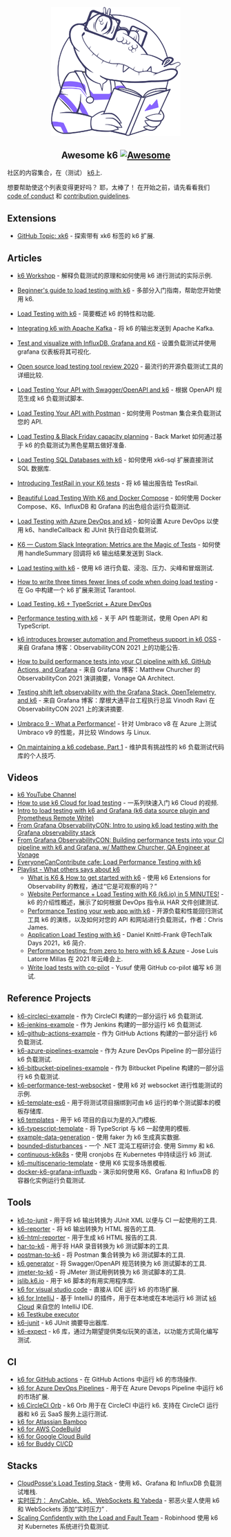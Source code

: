 <div class="github-widget" data-repo="grafana/awesome-k6"></div>

<div align="center">
  <a href="https://k6.io/">
    <img src="https://raw.githubusercontent.com/grafana/awesome-k6/master/assets/bert.png" alt="k6 mascot" width="300px">
  </a>

<!--lint disable awesome-heading-->
## Awesome k6 [![Awesome](https://awesome.re/badge.svg)](https://awesome.re)
<!--lint enable awesome-heading-->

</div>

社区的内容集合，在（测试） <a href="https://k6.io/">k6</a>上.


想要帮助使这个列表变得更好吗？ 耶，太棒了！ 在开始之前，请先看看我们 [code of conduct](https://github.com/grafana/awesome-k6/blob/master/code_of_conduct.md) 和 [contribution guidelines](https://github.com/grafana/awesome-k6/blob/master/contributing.md).



## Extensions
- [GitHub Topic: xk6](https://github.com/topics/xk6) - 探索带有 xk6 标签的 k6 扩展.

## Articles

- [k6 Workshop](https://github.com/grafana/k6-workshop) - 解释负载测试的原理和如何使用 k6 进行测试的实际示例.
- [Beginner's guide to load testing with k6](https://link.medium.com/npI9sjDyyjb) - 多部分入门指南，帮助您开始使用 k6.
- [Load Testing with k6](https://medium.com/@dan.ryan.emmons/qa-load-testing-with-k6-io-c11c2afced04) - 简要概述 k6 的特性和功能.
- [Integrating k6 with Apache Kafka](https://k6.io/blog/integrating-k6-with-apache-kafka) - 将 k6 的输出发送到 Apache Kafka.
- [Test and visualize with InfluxDB, Grafana and K6](https://medium.com/@naoko.reeves/load-test-with-k6-and-visualize-with-influxdb-and-grafana-c6097a6f6d0a) - 设置负载测试并使用 grafana 仪表板将其可视化.
- [Open source load testing tool review 2020](https://k6.io/blog/comparing-best-open-source-load-testing-tools) - 最流行的开源负载测试工具的详细比较.
- [Load Testing Your API with Swagger/OpenAPI and k6](https://k6.io/blog/load-testing-your-api-with-swagger-openapi-and-k6) - 根据 OpenAPI 规范生成 k6 负载测试脚本.
- [Load Testing Your API with Postman](https://k6.io/blog/load-testing-with-postman-collections/) - 如何使用 Postman 集合来负载测试您的 API.
- [Load Testing & Black Friday capacity planning](https://medium.com/back-market-engineering/how-back-market-sres-prepared-for-black-friday-5f017f343408) - Back Market 如何通过基于 k6 的负载测试为黑色星期五做好准备.
- [Load Testing SQL Databases with k6](https://k6.io/blog/load-testing-sql-databases-with-k6/) - 如何使用 xk6-sql 扩展直接测试 SQL 数据库. 
- [Introducing TestRail in your K6 tests](https://dev.to/kwidera/introducing-testrail-in-you-k6-tests-eck) - 将 k6 输出报告给 TestRail. 
- [Beautiful Load Testing With K6 and Docker Compose](https://medium.com/swlh/beautiful-load-testing-with-k6-and-docker-compose-4454edb3a2e3) - 如何使用 Docker Compose、K6、InfluxDB 和 Grafana 的出色组合运行负载测试.
- [Load Testing with Azure DevOps and k6](https://medium.com/microsoftazure/load-testing-with-azure-devops-and-k6-839be039b68a) - 如何设置 Azure DevOps 以使用 k6、handleCallback 和 JUnit 执行自动负载测试.
- [K6 — Custom Slack Integration: Metrics are the Magic of Tests](https://medium.com/geekculture/k6-custom-slack-integration-metrics-are-the-magic-of-tests-527aaf613595) - 如何使用 handleSummary 回调将 k6 输出结果发送到 Slack.
- [Load testing with k6](https://levelup.gitconnected.com/load-testing-with-k6-48488c7946bb) - 使用 k6 进行负载、浸泡、压力、尖峰和冒烟测试.
- [How to write three times fewer lines of code when doing load testing](https://dev.to/tarantool/how-to-write-three-times-fewer-lines-of-code-when-doing-load-testing-9lb) - 在 Go 中构建一个 k6 扩展来测试 Tarantool.
- [Load Testing. k6 + TypeScript + Azure DevOps](https://alex-klaus.com/load-test-k6-typescript-azure/)
- [Performance testing with k6](https://blog.shanelee.name/2021/12/15/performance-testing-with-k6/) - 关于 API 性能测试，使用 Open API 和 TypeScript.
- [k6 introduces browser automation and Prometheus support in k6 OSS](https://grafana.com/blog/2021/11/24/k6-introduces-browser-automation-and-prometheus-support-in-k6-oss/) - 来自 Grafana 博客：ObservabilityCON 2021 上的功能公告.
- [How to build performance tests into your CI pipeline with k6, GitHub Actions, and Grafana](https://grafana.com/blog/2021/11/29/how-to-build-performance-tests-into-your-ci-pipeline-with-k6-github-actions-and-grafana/) - 来自 Grafana 博客：Matthew Churcher 的 ObservabilityCon 2021 演讲摘要，Vonage QA Architect.
- [Testing shift left observability with the Grafana Stack, OpenTelemetry, and k6](https://grafana.com/blog/2021/12/06/testing-shift-left-observability-with-the-grafana-stack-opentelemetry-and-k6/) - 来自 Grafana 博客：摩根大通平台工程执行总监 Vinodh Ravi 在 ObservabilityCON 2021 上的演讲摘要. 

- [Umbraco 9 - What a Performance!](https://moriyama.co.uk/about-us/news/blog-umbraco-9-what-a-performance/) - 针对 Umbraco v8 在 Azure 上测试 Umbraco v9 的性能，并比较 Windows 与 Linux.
- [On maintaining a k6 codebase, Part 1](https://filfreire.com/posts/k6_tricks_ep1) - 维护具有挑战性的 k6 负载测试代码库的个人技巧.

## Videos

- [k6 YouTube Channel](https://www.youtube.com/c/k6test)
- [How to use k6 Cloud for load testing](https://www.youtube.com/watch?v=ncxCIuo5tUU&list=PLJdv3RhAQXNGkRCp7Q0k77n5jif4qjz2o) - 一系列快速入门 k6 Cloud 的视频.
- [Intro to load testing with k6 and Grafana (k6 data source plugin and Prometheus Remote Write)](https://www.youtube.com/watch?v=tFsIgbqXbxM)
- [From Grafana ObservabilityCON: Intro to using k6 load testing with the Grafana observability stack](https://grafana.com/go/observabilitycon/2021/k6-load-testing/)
- [From Grafana ObservabilityCON: Building performance tests into your CI pipeline with k6 and Grafana, w/ Matthew Churcher, QA Engineer at Vonage](https://grafana.com/go/observabilitycon/2021/performance-testing-vonage/)
- [EveryoneCanContribute cafe: Load Performance Testing with k6](https://youtu.be/_ty40gSaaw8)
- [Playlist - What others says about k6](https://www.youtube.com/playlist?list=PLJdv3RhAQXNExTjuYN9ukawFHB7ucuejp)
  - [What is K6 & How to get started with k6](https://www.youtube.com/watch?v=ZAq87eZ1w2U) - 使用 k6 Extensions for Observability 的教程，通过“它是可观察的吗？”
  - [Website Performance + Load Testing with K6 (k6.io) in 5 MINUTES!](https://www.youtube.com/watch?v=brasMBAezJY) - k6 的介绍性概述，展示了如何根据 DevOps 指令从 HAR 文件创建测试. 
  - [Performance Testing your web app with k6](https://www.youtube.com/watch?v=Hu1K2ZGJ_K4) - 开源负载和性能回归测试工具 k6 的演练，以及如何对您的 API 和网站进行负载测试，作者：Chris James.
  - [Application Load Testing with k6](https://www.youtube.com/watch?v=iQmItkazLOk) - Daniel Knittl-Frank @TechTalk Days 2021，k6 简介. 
  - [Performance testing: from zero to hero with k6 & Azure](https://www.youtube.com/watch?v=5G6zYLX9qvM) - Jose Luis Latorre Millas 在 2021 年云峰会上.
  - [Write load tests with co-pilot](https://twitter.com/yusuftayman/status/1456972872853852165) - Yusuf 使用 GitHub co-pilot 编写 k6 测试.

## Reference Projects

- [k6-circleci-example](https://github.com/li-clutter-org/k6-circleci-example) - 作为 CircleCI 构建的一部分运行 k6 负载测试.
- [k6-jenkins-example](https://github.com/li-clutter-org/k6-jenkins-example) - 作为 Jenkins 构建的一部分运行 k6 负载测试.
- [k6-github-actions-example](https://github.com/grafana/k6-example-github-actions) - 作为 GitHub Actions 构建的一部分运行 k6 负载测试.
- [k6-azure-pipelines-example](https://github.com/grafana/k6-example-azure-pipelines) - 作为 Azure DevOps Pipeline 的一部分运行 k6 负载测试.
- [k6-bitbucket-pipelines-example](https://github.com/poponuts/k6-boilerplate) - 作为 Bitbucket Pipeline 构建的一部分运行 k6 负载测试.
- [k6-performance-test-websocket](https://github.com/Julianhm9612/k6-performance-test-websocket) - 使用 k6 对 websocket 进行性能测试的示例.
- [k6-template-es6](https://github.com/grafana/k6-template-es6) - 用于将测试项目捆绑到可由 k6 运行的单个测试脚本的模板存储库.
- [k6 templates](https://github.com/tom-miseur/k6-templates/) - 用于 k6 项目的自以为是的入门模板.
- [k6-typescript-template](https://github.com/grafana/k6-template-typescript) - 将 TypeScript 与 k6 一起使用的模板.
- [example-data-generation](https://github.com/grafana/k6-example-data-generation) - 使用 faker 为 k6 生成真实数据.
- [bounded-disturbances](https://github.com/bjartwolf/bounded-disturbances)  - 一个 .NET 混沌工程研讨会. 使用 Simmy 和 k6.
- [continuous-k6k8s](https://github.com/lreimer/continuous-k6k8s) - 使用 cronjobs 在 Kubernetes 中持续运行 k6 测试.
- [k6-multiscenario-template](https://github.com/SwissLife-OSS/K6-MultiScenario-template) - 使用 K6 实现多场景模板.
- [docker-k6-grafana-influxdb](https://github.com/luketn/docker-k6-grafana-influxdb) - 演示如何使用 K6、Grafana 和 InfluxDB 的容器化实例运行负载测试.

## Tools

- [k6-to-junit](https://github.com/Mattihew/k6-to-junit) - 用于将 k6 输出转换为 JUnit XML 以便与 CI 一起使用的工具.
- [k6-reporter](https://github.com/benc-uk/k6-reporter) - 将 k6 输出转换为 HTML 报告的工具.
- [k6-html-reporter](https://github.com/szboynono/k6-html-reporter) - 用于生成 k6 HTML 报告的工具.
- [har-to-k6](https://github.com/grafana/har-to-k6) - 用于将 HAR 录音转换为 k6 测试脚本的工具.
- [postman-to-k6](https://github.com/grafana/postman-to-k6) - 将 Postman 集合转换为 k6 测试脚本的工具.
- [k6 generator](https://github.com/OpenAPITools/openapi-generator) - 将 Swagger/OpenAPI 规范转换为 k6 测试脚本的工具.
- [jmeter-to-k6](https://github.com/grafana/jmeter-to-k6) - 将 JMeter 测试用例转换为 k6 测试脚本的工具.
- [jslib.k6.io](https://jslib.k6.io/) - 用于 k6 脚本的有用实用程序库.
- [k6 for visual studio code](https://marketplace.visualstudio.com/items?itemName=k6.k6&ssr=false#overview) - 直接从 IDE 运行 k6 的市场扩展.
- [k6 for IntelliJ](https://plugins.jetbrains.com/plugin/16141-k6) - 基于 IntelliJ 的插件，用于在本地或在本地运行 k6 测试 [k6 Cloud](https://app.k6.io/) 来自您的 IntelliJ IDE.
- [k6 Testkube executor](https://kubeshop.github.io/testkube/executor-k6/)
- [k6-junit](https://github.com/simbadltd/k6-junit) - k6 JUnit 摘要导出器库.
- [k6-expect](https://github.com/simbadltd/k6-expect) - k6 库，通过为期望提供类似玩笑的语法，以功能方式简化编写测试.

## CI
- [k6 for GitHub actions](https://github.com/marketplace/actions/k6-load-test) - 在 GitHub Actions 中运行 k6 的市场操作.
- [k6 for Azure DevOps Pipelines](https://marketplace.visualstudio.com/items?itemName=k6.k6-load-test) - 用于在 Azure Devops Pipeline 中运行 k6 的市场扩展.
- [k6 CircleCI Orb](https://circleci.com/developer/orbs/orb/k6io/test)  - k6 Orb 用于在 CircleCI 中运行 k6. 支持在 CircleCI 运行器和 k6 云 SaaS 服务上运行测试.
- [k6 for Atlassian Bamboo](https://k6.io/blog/integrating-k6-with-bamboo/)
- [k6 for AWS CodeBuild](https://k6.io/blog/integrating-k6-with-aws-codebuild/)
- [k6 for Google Cloud Build](https://k6.io/blog/integrating-k6-with-google-cloud-build/)
- [k6 for Buddy CI/CD](https://k6.io/blog/integrating-k6-with-buddy-devops/)

## Stacks

- [CloudPosse's Load Testing Stack](https://github.com/cloudposse/load-testing) - 使用 k6、Grafana 和 InfluxDB 负载测试堆栈.
- [实时压力：
AnyCable、k6、WebSockets 和 Yabeda](https://evilmartians.com/chronicles/real-time-stress-anycable-k6-websockets-and-yabeda) - 邪恶火星人使用 k6 和 WebSockets 添加“实时压力” .
- [Scaling Confidently with the Load and Fault Team](https://robinhood.engineering/scaling-confidently-with-the-load-and-fault-team-122978333d9) - Robinhood 使用 k6 对 Kubernetes 系统进行负载测试.
